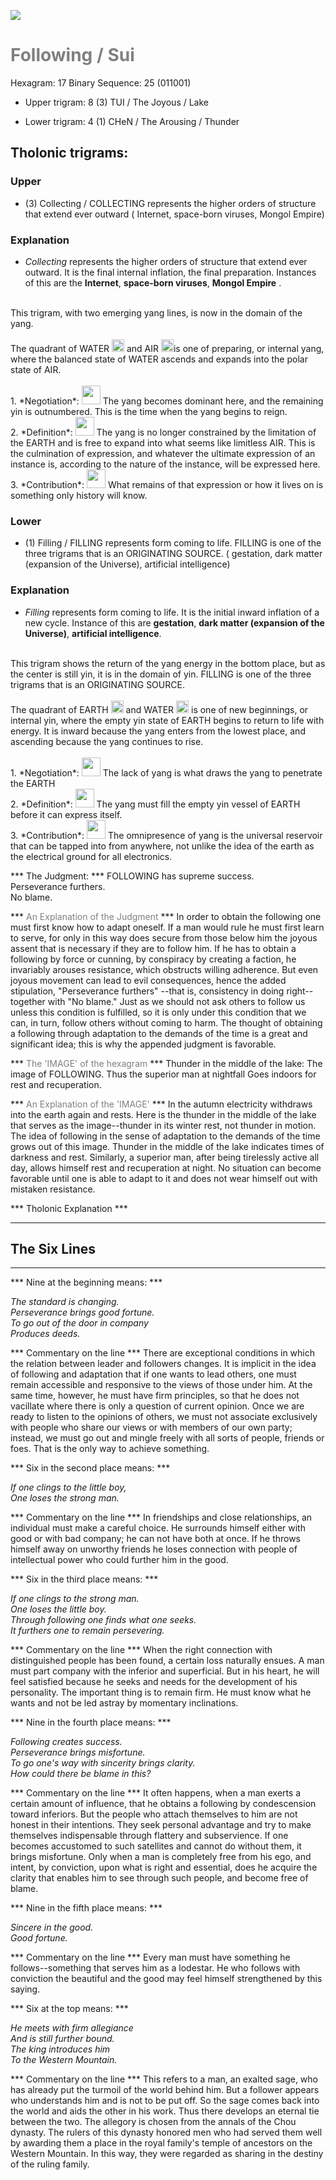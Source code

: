 

![](/assets/hexagram17.png)

# <span style="color:gray">Following /  Sui </span>
Hexagram: 17
Binary Sequence: 25 (011001)

* Upper trigram: 8 (3) TUI / The Joyous / Lake

* Lower trigram: 4 (1) CHeN / The Arousing / Thunder

## <span style="brown:gray">Tholonic trigrams: </span>

### <span style="brown:gray">Upper </span>

* (3) Collecting / COLLECTING represents the higher orders of structure that extend ever outward ( Internet, space-born viruses, Mongol Empire)

### <span style="brown:gray">Explanation</span>

* *Collecting* represents the higher orders of structure that extend ever outward. It is the final internal inflation, the final preparation.  Instances of this are the **Internet**, **space-born viruses**, **Mongol Empire** .<br/>
<br/>
This trigram, with two emerging yang lines, is now in the domain of the yang.<br/>
<br/>
The quadrant of WATER <img src="../Images/bc/trigram-b01.png" style="width:20px"/> and AIR <img src="../Images/bc/trigram-b07.png" style="width:20px"/>is one of preparing, or internal yang, where the balanced state of WATER ascends and expands into the polar state of AIR.<br/>
<br/>
1. *Negotiation*: <img src="../Images/bc/yang.png" style="width:30px"/> The yang becomes dominant here, and the remaining yin is outnumbered. This is the time when the yang begins to reign.<br/>
2. *Definition*: <img src="../Images/bc/yang.png" style="width:30px"/> The yang is no longer constrained by the limitation of the EARTH and is free to expand into what seems like limitless AIR.  This is the culmination of expression, and whatever the ultimate expression of an instance is, according to the nature of the instance, will be expressed here. <br/>
3. *Contribution*: <img src="../Images/bc/yin.png" style="width:30px"/> What remains of that expression or how it lives on is something only history will know.

### <span style="brown:gray">Lower </span>

* (1) Filling / FILLING represents form coming to life. FILLING is one of the three trigrams that is an ORIGINATING SOURCE. ( gestation, dark matter (expansion of the Universe), artificial intelligence)

### <span style="brown:gray">Explanation</span>

* *Filling* represents form coming to life.  It is the initial inward inflation of a new cycle. Instance of this are **gestation**, **dark matter (expansion of the Universe)**, **artificial intelligence**.<br/>
<br/>
This trigram shows the return of the yang energy in the bottom place, but as the center is still yin, it is in the domain of yin. FILLING is one of the three trigrams that is an ORIGINATING SOURCE.<br/>
<br/>
The quadrant of EARTH <img src="../Images/bc/trigram-b00.png" style="width:20px"/> and WATER <img src="../Images/bc/trigram-b01.png" style="width:20px"/> is one of new beginnings, or internal yin, where the empty yin state of EARTH begins to return to life with energy.   It is inward because the yang enters from the lowest place, and ascending because the yang continues to rise.<br/>
<br/>
1. *Negotiation*: <img src="../Images/bc/yang.png" style="width:30px"/> The lack of yang is what draws the yang to penetrate the EARTH<br/>
2. *Definition*: <img src="../Images/bc/yin.png" style="width:30px"/> The yang must fill the empty yin vessel of EARTH before it can express itself.<br/>
3. *Contribution*: <img src="../Images/bc/yin.png" style="width:30px"/> The omnipresence of yang is the universal reservoir that can be tapped into from anywhere, not unlike the idea of the earth as the electrical ground for all electronics.



*** The Judgment: ***
FOLLOWING has supreme success.<br/>
Perseverance furthers.<br/>
No blame.


*** <span style="color:gray">An Explanation of the Judgment</span> ***
In order to obtain the following one must first know how to adapt oneself. If a man would rule he must first learn to serve, for only in this way does secure from those below him the joyous assent that is necessary if they are to follow him. If he has to obtain a following by force or cunning, by conspiracy by creating a faction, he invariably arouses resistance, which obstructs willing adherence. But even joyous movement can lead to evil consequences, hence the added stipulation, "Perseverance furthers" --that is, consistency in doing right-- together with "No blame." Just as we should not ask others to follow us unless this condition is fulfilled, so it is only under this condition that we can, in turn, follow others without coming to harm. The thought of obtaining a following through adaptation to the demands of the time is a great and significant idea; this is why the appended judgment is favorable.

*** <span style="color:gray">The 'IMAGE' of the hexagram</span> ***
Thunder in the middle of the lake: The image of FOLLOWING. Thus the superior man at nightfall Goes indoors for rest and recuperation.

*** <span style="color:gray">An Explanation of the 'IMAGE'</span> ***
In the autumn electricity withdraws into the earth again and rests. Here is the thunder in the middle of the lake that serves as the image--thunder in its winter rest, not thunder in motion. The idea of following in the sense of adaptation to the demands of the time grows out of this image. Thunder in the middle of the lake indicates times of darkness and rest. Similarly, a superior man, after being tirelessly active all day, allows himself rest and recuperation at night. No situation can become favorable until one is able to adapt to it and does not wear himself out with mistaken resistance.

*** <span style="brown:gray">Tholonic Explanation </span> ***





---
## The Six Lines ##
---
*** Nine at the beginning means: ***

_The standard is changing.<br/>
Perseverance brings good fortune.<br/>
To go out of the door in company<br/>
Produces deeds._

*** Commentary on the line ***
There are exceptional conditions in which the relation between leader and followers changes. It is implicit in the idea of following and adaptation that if one wants to lead others, one must remain accessible and responsive to the views of those under him. At the same time, however, he must have firm principles, so that he does not vacillate where there is only a question of current opinion. Once we are ready to listen to the opinions of others, we must not associate exclusively with people who share our views or with members of our own party; instead, we must go out and mingle freely with all sorts of people, friends or foes. That is the only way to achieve something.

*** Six in the second place means: ***

_If one clings to the little boy,<br/>
One loses the strong man._

*** Commentary on the line ***
In friendships and close relationships, an individual must make a careful choice. He surrounds himself either with good or with bad company; he can not have both at once. If he throws himself away on unworthy friends he loses connection with people of intellectual power who could further him in the good.

*** Six in the third place means: ***

_If one clings to the strong man.<br/>
One loses the little boy.<br/>
Through following one finds what one seeks.<br/>
It furthers one to remain persevering._

*** Commentary on the line ***
When the right connection with distinguished people has been found, a certain loss naturally ensues. A man must part company with the inferior and superficial. But in his heart, he will feel satisfied because he seeks and needs for the development of his personality. The important thing is to remain firm. He must know what he wants and not be led astray by momentary inclinations.

*** Nine in the fourth place means: ***

_Following creates success.<br/>
Perseverance brings misfortune.<br/>
To go one's way with sincerity brings clarity.<br/>
How could there be blame in this?_

*** Commentary on the line ***
It often happens, when a man exerts a certain amount of influence, that he obtains a following by condescension toward inferiors. But the people who attach themselves to him are not honest in their intentions. They seek personal advantage and try to make themselves indispensable through flattery and subservience. If one becomes accustomed to such satellites and cannot do without them, it brings misfortune. Only when a man is completely free from his ego, and intent, by conviction, upon what is right and essential, does he acquire the clarity that enables him to see through such people, and become free of blame.

*** Nine in the fifth place means: ***

_Sincere in the good.<br/>
Good fortune._

*** Commentary on the line ***
Every man must have something he follows--something that serves him as a lodestar. He who follows with conviction the beautiful and the good may feel himself strengthened by this saying.

*** Six at the top means: ***

_He meets with firm allegiance<br/>
And is still further bound.<br/>
The king introduces him<br/>
To the Western Mountain._

*** Commentary on the line ***
This refers to a man, an exalted sage, who has already put the turmoil of the world behind him. But a follower appears who understands him and is not to be put off. So the sage comes back into the world and aids the other in his work. Thus there develops an eternal tie between the two. The allegory is chosen from the annals of the Chou dynasty. The rulers of this dynasty honored men who had served them well by awarding them a place in the royal family's temple of ancestors on the Western Mountain. In this way, they were regarded as sharing in the destiny of the ruling family.

